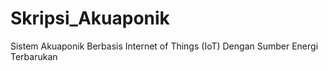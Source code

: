 # Skripsi_Akuaponik
Sistem Akuaponik Berbasis Internet of Things (IoT) Dengan Sumber Energi Terbarukan
